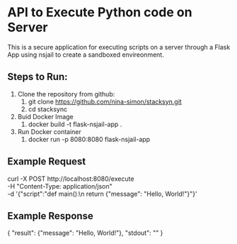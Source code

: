   # API to Execute Python code on Server

  This is a secure application for executing scripts on a server through a Flask App using nsjail to create a sandboxed envireonment.

  ## Steps to Run:
1. Clone the repository from github:
   1. git clone https://github.com/nina-simon/stacksyn.git
   2. cd stacksync
2. Buid Docker Image
   1. docker build -t flask-nsjail-app .
3. Run Docker container
   1. docker run -p 8080:8080 flask-nsjail-app


## Example Request

curl -X POST http://localhost:8080/execute \
-H "Content-Type: application/json" \
-d '{"script":"def main():\\n    return {\"message\": \"Hello, World!\"}"}'

## Example Response

{
  "result": {"message": "Hello, World!"},
  "stdout": ""
}
